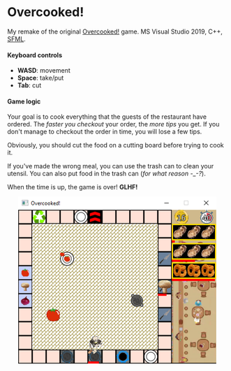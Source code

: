 # Overcooked!
My remake of the original [Overcooked!](https://en.wikipedia.org/wiki/Overcooked "Overcooked Wikipedia") game. MS Visual Studio 2019, C++, [SFML](https://www.sfml-dev.org/ "SFML").
#### Keyboard controls
+ __WASD__: movement
+ __Space__: take/put
+ __Tab__: cut
#### Game logic
Your goal is to cook everything that the guests of the restaurant have ordered.
The _faster you checkout_ your order, the _more tips_ you get.
If you don't manage to checkout the order in time, you will lose a few tips.

Obviously, you should cut the food on a cutting board before trying to cook it.

If you've made the wrong meal, you can use the trash can to clean your utensil. You can also put food in the trash can (_for what reason -___-?_).

When the time is up, the game is over!
__GLHF!__
<p align="center"> 
<img src="https://github.com/VengerAndrey/Overcooked/blob/master/gameplay.png">
</p>